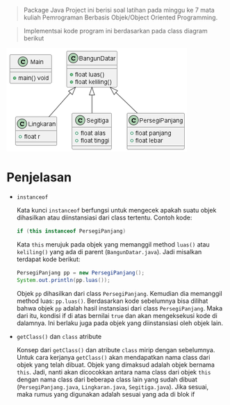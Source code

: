 > Package Java Project ini berisi soal latihan pada minggu ke 7 mata kuliah Pemrograman Berbasis Objek/Object Oriented Programming. 

> Implementsai kode program ini berdasarkan pada class diagram berikut

![Class Diagram](class-diagram.png)

# Penjelasan
- `instanceof`

    Kata kunci `instanceof` berfungsi untuk mengecek apakah suatu objek dihasilkan atau diinstansiasi dari class tertentu.
    Contoh kode:
    ```java
    if (this instanceof PersegiPanjang)
    ```
    Kata `this` merujuk pada objek yang memanggil method `luas()` atau `keliling()` yang ada di parent (`BangunDatar.java`). Jadi misalkan terdapat kode berikut:
    ```java
    PersegiPanjang pp = new PersegiPanjang();
    System.out.println(pp.luas());
    ```
    Objek `pp` dihasilkan dari class `PersegiPanjang`. Kemudian dia memanggil method luas: `pp.luas()`. Berdasarkan kode sebelumnya bisa dilihat bahwa objek `pp` adalah hasil instansiasi dari class `PersegiPanjang`. Maka dari itu, kondisi if di atas bernilai `true` dan akan mengeksekusi kode di dalamnya. Ini berlaku juga pada objek yang diinstansiasi oleh objek lain.
- `getClass()` dan `class` atribute

    Konsep dari `getClass()` dan atribute `class` mirip dengan sebelumnya. Untuk cara kerjanya `getClass()` akan mendapatkan nama class dari objek yang telah dibuat. Objek yang dimaksud adalah objek bernama `this`. 
    Jadi, nanti akan dicocokkan antara nama class dari objek `this` dengan nama class dari beberapa class lain yang sudah dibuat (`PersegiPanjang.java`, `Lingkaran.java`, `Segitiga.java`). Jika sesuai, maka rumus yang digunakan adalah sesuai yang ada di blok if